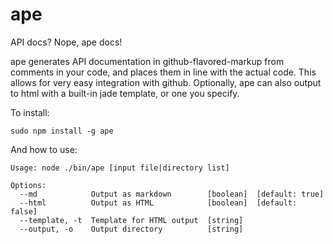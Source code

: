 ape
===

API docs? Nope, ape docs!

ape generates API documentation in github-flavored-markup from comments in your code, and places them in line with the actual code. This allows for very easy integration with github.
Optionally, ape can also output to html with a built-in jade template, or one you specify.

To install:

    sudo npm install -g ape

And how to use: 

    Usage: node ./bin/ape [input file|directory list]

    Options:
      --md            Output as markdown        [boolean]  [default: true]
      --html          Output as HTML            [boolean]  [default: false]
      --template, -t  Template for HTML output  [string]
      --output, -o    Output directory          [string]
